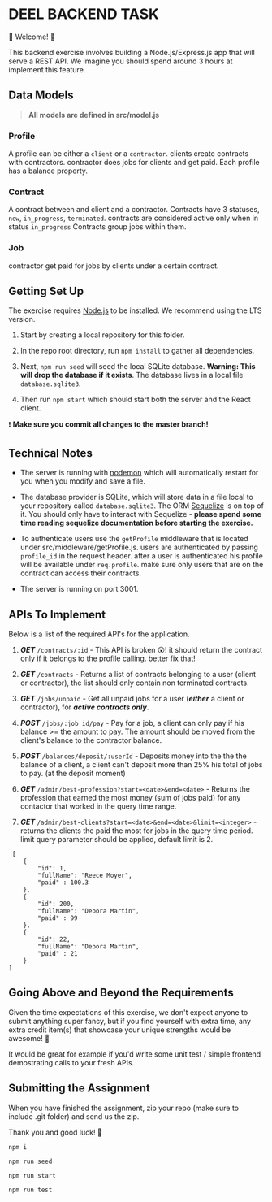 # DEEL BACKEND TASK

💫 Welcome! 🎉

This backend exercise involves building a Node.js/Express.js app that will serve a REST API. We imagine you should spend around 3 hours at implement this feature.

## Data Models

> **All models are defined in src/model.js**

### Profile

A profile can be either a `client` or a `contractor`.
clients create contracts with contractors. contractor does jobs for clients and get paid.
Each profile has a balance property.

### Contract

A contract between and client and a contractor.
Contracts have 3 statuses, `new`, `in_progress`, `terminated`. contracts are considered active only when in status `in_progress`
Contracts group jobs within them.

### Job

contractor get paid for jobs by clients under a certain contract.

## Getting Set Up

The exercise requires [Node.js](https://nodejs.org/en/) to be installed. We recommend using the LTS version.

1. Start by creating a local repository for this folder.

1. In the repo root directory, run `npm install` to gather all dependencies.

1. Next, `npm run seed` will seed the local SQLite database. **Warning: This will drop the database if it exists**. The database lives in a local file `database.sqlite3`.

1. Then run `npm start` which should start both the server and the React client.

❗️ **Make sure you commit all changes to the master branch!**

## Technical Notes

- The server is running with [nodemon](https://nodemon.io/) which will automatically restart for you when you modify and save a file.

- The database provider is SQLite, which will store data in a file local to your repository called `database.sqlite3`. The ORM [Sequelize](http://docs.sequelizejs.com/) is on top of it. You should only have to interact with Sequelize - **please spend some time reading sequelize documentation before starting the exercise.**

- To authenticate users use the `getProfile` middleware that is located under src/middleware/getProfile.js. users are authenticated by passing `profile_id` in the request header. after a user is authenticated his profile will be available under `req.profile`. make sure only users that are on the contract can access their contracts.
- The server is running on port 3001.

## APIs To Implement

Below is a list of the required API's for the application.

1. **_GET_** `/contracts/:id` - This API is broken 😵! it should return the contract only if it belongs to the profile calling. better fix that!

1. **_GET_** `/contracts` - Returns a list of contracts belonging to a user (client or contractor), the list should only contain non terminated contracts.

1. **_GET_** `/jobs/unpaid` - Get all unpaid jobs for a user (**_either_** a client or contractor), for **_active contracts only_**.

1. **_POST_** `/jobs/:job_id/pay` - Pay for a job, a client can only pay if his balance >= the amount to pay. The amount should be moved from the client's balance to the contractor balance.

1. **_POST_** `/balances/deposit/:userId` - Deposits money into the the the balance of a client, a client can't deposit more than 25% his total of jobs to pay. (at the deposit moment)

1. **_GET_** `/admin/best-profession?start=<date>&end=<date>` - Returns the profession that earned the most money (sum of jobs paid) for any contactor that worked in the query time range.

1. **_GET_** `/admin/best-clients?start=<date>&end=<date>&limit=<integer>` - returns the clients the paid the most for jobs in the query time period. limit query parameter should be applied, default limit is 2.

```
 [
    {
        "id": 1,
        "fullName": "Reece Moyer",
        "paid" : 100.3
    },
    {
        "id": 200,
        "fullName": "Debora Martin",
        "paid" : 99
    },
    {
        "id": 22,
        "fullName": "Debora Martin",
        "paid" : 21
    }
]
```

## Going Above and Beyond the Requirements

Given the time expectations of this exercise, we don't expect anyone to submit anything super fancy, but if you find yourself with extra time, any extra credit item(s) that showcase your unique strengths would be awesome! 🙌

It would be great for example if you'd write some unit test / simple frontend demostrating calls to your fresh APIs.

## Submitting the Assignment

When you have finished the assignment, zip your repo (make sure to include .git folder) and send us the zip.

Thank you and good luck! 🙏


```
npm i

npm run seed

npm run start

npm run test
```